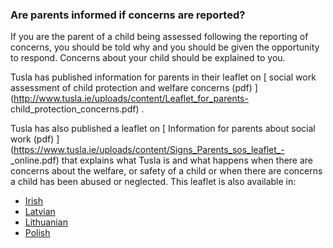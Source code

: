 ###  Are parents informed if concerns are reported?

If you are the parent of a child being assessed following the reporting of
concerns, you should be told why and you should be given the opportunity to
respond. Concerns about your child should be explained to you.

Tusla has published information for parents in their leaflet on [ social work
assessment of child protection and welfare concerns (pdf)
](http://www.tusla.ie/uploads/content/Leaflet_for_parents-
child_protection_concerns.pdf) .

Tusla has also published a leaflet on [ Information for parents about social
work (pdf) ](https://www.tusla.ie/uploads/content/Signs_Parents_sos_leaflet_-
_online.pdf) that explains what Tusla is and what happens when there are
concerns about the welfare, or safety of a child or when there are concerns a
child has been abused or neglected. This leaflet is also available in:

  * [ Irish ](https://www.tusla.ie/uploads/content/Signs_of_Safety_Leaflet_for_Parents_-_Irish.pdf)
  * [ Latvian ](https://www.tusla.ie/uploads/content/Signs_of_Safety_Leaflet_for_Parents_-_Latvian_1.pdf)
  * [ Lithuanian ](https://www.tusla.ie/uploads/content/Signs_of_Safety_Leaflet_for_Parents_-_Lithuanian.pdf)
  * [ Polish ](https://www.tusla.ie/uploads/content/Signs_of_Safety_Leaflet_for_Parents_-_Polish.pdf)
